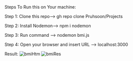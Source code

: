 Steps To Run this on Your machine:

Step 1: Clone this repo-->
        gh repo clone Pruhsoon/Projects

Step 2: Install Nodemon-->
        npm i nodemon

Step 3: Run command -->
        nodemon bmi.js

Step 4: Open your browser and insert URL --> localhost:3000 

Result: ![bmiHtm](https://github.com/Pruhsoon/Projects/assets/92383516/f0ddf1aa-691c-4097-bb37-ed4168955f11)
        ![bmiRes](https://github.com/Pruhsoon/Projects/assets/92383516/41f69947-415b-49bc-95ba-cbe85643a453)

